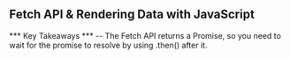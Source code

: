 ## Fetch API & Rendering Data with JavaScript

*** Key Takeaways ***
-- The Fetch API returns a Promise, so you need to wait for the promise to resolve by using .then() after it.